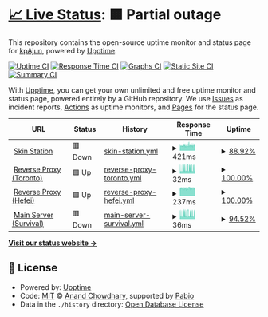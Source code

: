# [📈 Live Status](https://kpAjun.github.io/hyena-upptime): <!--live status--> **🟧 Partial outage**

This repository contains the open-source uptime monitor and status page for [kpAjun](https://kpAjun.github.io/hyena-upptime), powered by [Upptime](https://github.com/upptime/upptime).

[![Uptime CI](https://github.com/kpAjun/hyena-upptime/workflows/Uptime%20CI/badge.svg)](https://github.com/kpAjun/hyena-upptime/actions?query=workflow%3A%22Uptime+CI%22)
[![Response Time CI](https://github.com/kpAjun/hyena-upptime/workflows/Response%20Time%20CI/badge.svg)](https://github.com/kpAjun/hyena-upptime/actions?query=workflow%3A%22Response+Time+CI%22)
[![Graphs CI](https://github.com/kpAjun/hyena-upptime/workflows/Graphs%20CI/badge.svg)](https://github.com/kpAjun/hyena-upptime/actions?query=workflow%3A%22Graphs+CI%22)
[![Static Site CI](https://github.com/kpAjun/hyena-upptime/workflows/Static%20Site%20CI/badge.svg)](https://github.com/kpAjun/hyena-upptime/actions?query=workflow%3A%22Static+Site+CI%22)
[![Summary CI](https://github.com/kpAjun/hyena-upptime/workflows/Summary%20CI/badge.svg)](https://github.com/kpAjun/hyena-upptime/actions?query=workflow%3A%22Summary+CI%22)

With [Upptime](https://upptime.js.org), you can get your own unlimited and free uptime monitor and status page, powered entirely by a GitHub repository. We use [Issues](https://github.com/kpAjun/hyena-upptime/issues) as incident reports, [Actions](https://github.com/kpAjun/hyena-upptime/actions) as uptime monitors, and [Pages](https://kpAjun.github.io/hyena-upptime) for the status page.

<!--start: status pages-->
<!-- This summary is generated by Upptime (https://github.com/upptime/upptime) -->
<!-- Do not edit this manually, your changes will be overwritten -->
<!-- prettier-ignore -->
| URL | Status | History | Response Time | Uptime |
| --- | ------ | ------- | ------------- | ------ |
| <img alt="" src="https://icons.duckduckgo.com/ip3/account.teamhyena.org.ico" height="13"> [Skin Station](https://account.teamhyena.org) | 🟥 Down | [skin-station.yml](https://github.com/kpAjun/hyena-upptime/commits/HEAD/history/skin-station.yml) | <details><summary><img alt="Response time graph" src="./graphs/skin-station/response-time-week.png" height="20"> 421ms</summary><br><a href="https://kpAjun.github.io/hyena-upptime/history/skin-station"><img alt="Response time 421" src="https://img.shields.io/endpoint?url=https%3A%2F%2Fraw.githubusercontent.com%2FkpAjun%2Fhyena-upptime%2FHEAD%2Fapi%2Fskin-station%2Fresponse-time.json"></a><br><a href="https://kpAjun.github.io/hyena-upptime/history/skin-station"><img alt="24-hour response time 420" src="https://img.shields.io/endpoint?url=https%3A%2F%2Fraw.githubusercontent.com%2FkpAjun%2Fhyena-upptime%2FHEAD%2Fapi%2Fskin-station%2Fresponse-time-day.json"></a><br><a href="https://kpAjun.github.io/hyena-upptime/history/skin-station"><img alt="7-day response time 421" src="https://img.shields.io/endpoint?url=https%3A%2F%2Fraw.githubusercontent.com%2FkpAjun%2Fhyena-upptime%2FHEAD%2Fapi%2Fskin-station%2Fresponse-time-week.json"></a><br><a href="https://kpAjun.github.io/hyena-upptime/history/skin-station"><img alt="30-day response time 421" src="https://img.shields.io/endpoint?url=https%3A%2F%2Fraw.githubusercontent.com%2FkpAjun%2Fhyena-upptime%2FHEAD%2Fapi%2Fskin-station%2Fresponse-time-month.json"></a><br><a href="https://kpAjun.github.io/hyena-upptime/history/skin-station"><img alt="1-year response time 421" src="https://img.shields.io/endpoint?url=https%3A%2F%2Fraw.githubusercontent.com%2FkpAjun%2Fhyena-upptime%2FHEAD%2Fapi%2Fskin-station%2Fresponse-time-year.json"></a></details> | <details><summary><a href="https://kpAjun.github.io/hyena-upptime/history/skin-station">88.92%</a></summary><a href="https://kpAjun.github.io/hyena-upptime/history/skin-station"><img alt="All-time uptime 88.92%" src="https://img.shields.io/endpoint?url=https%3A%2F%2Fraw.githubusercontent.com%2FkpAjun%2Fhyena-upptime%2FHEAD%2Fapi%2Fskin-station%2Fuptime.json"></a><br><a href="https://kpAjun.github.io/hyena-upptime/history/skin-station"><img alt="24-hour uptime 82.40%" src="https://img.shields.io/endpoint?url=https%3A%2F%2Fraw.githubusercontent.com%2FkpAjun%2Fhyena-upptime%2FHEAD%2Fapi%2Fskin-station%2Fuptime-day.json"></a><br><a href="https://kpAjun.github.io/hyena-upptime/history/skin-station"><img alt="7-day uptime 88.92%" src="https://img.shields.io/endpoint?url=https%3A%2F%2Fraw.githubusercontent.com%2FkpAjun%2Fhyena-upptime%2FHEAD%2Fapi%2Fskin-station%2Fuptime-week.json"></a><br><a href="https://kpAjun.github.io/hyena-upptime/history/skin-station"><img alt="30-day uptime 88.92%" src="https://img.shields.io/endpoint?url=https%3A%2F%2Fraw.githubusercontent.com%2FkpAjun%2Fhyena-upptime%2FHEAD%2Fapi%2Fskin-station%2Fuptime-month.json"></a><br><a href="https://kpAjun.github.io/hyena-upptime/history/skin-station"><img alt="1-year uptime 88.92%" src="https://img.shields.io/endpoint?url=https%3A%2F%2Fraw.githubusercontent.com%2FkpAjun%2Fhyena-upptime%2FHEAD%2Fapi%2Fskin-station%2Fuptime-year.json"></a></details>
| <img alt="" src="https://icons.duckduckgo.com/ip3/null.ico" height="13"> [Reverse Proxy (Toronto)](mc.teamhyena.org) | 🟩 Up | [reverse-proxy-toronto.yml](https://github.com/kpAjun/hyena-upptime/commits/HEAD/history/reverse-proxy-toronto.yml) | <details><summary><img alt="Response time graph" src="./graphs/reverse-proxy-toronto/response-time-week.png" height="20"> 32ms</summary><br><a href="https://kpAjun.github.io/hyena-upptime/history/reverse-proxy-toronto"><img alt="Response time 32" src="https://img.shields.io/endpoint?url=https%3A%2F%2Fraw.githubusercontent.com%2FkpAjun%2Fhyena-upptime%2FHEAD%2Fapi%2Freverse-proxy-toronto%2Fresponse-time.json"></a><br><a href="https://kpAjun.github.io/hyena-upptime/history/reverse-proxy-toronto"><img alt="24-hour response time 32" src="https://img.shields.io/endpoint?url=https%3A%2F%2Fraw.githubusercontent.com%2FkpAjun%2Fhyena-upptime%2FHEAD%2Fapi%2Freverse-proxy-toronto%2Fresponse-time-day.json"></a><br><a href="https://kpAjun.github.io/hyena-upptime/history/reverse-proxy-toronto"><img alt="7-day response time 32" src="https://img.shields.io/endpoint?url=https%3A%2F%2Fraw.githubusercontent.com%2FkpAjun%2Fhyena-upptime%2FHEAD%2Fapi%2Freverse-proxy-toronto%2Fresponse-time-week.json"></a><br><a href="https://kpAjun.github.io/hyena-upptime/history/reverse-proxy-toronto"><img alt="30-day response time 32" src="https://img.shields.io/endpoint?url=https%3A%2F%2Fraw.githubusercontent.com%2FkpAjun%2Fhyena-upptime%2FHEAD%2Fapi%2Freverse-proxy-toronto%2Fresponse-time-month.json"></a><br><a href="https://kpAjun.github.io/hyena-upptime/history/reverse-proxy-toronto"><img alt="1-year response time 32" src="https://img.shields.io/endpoint?url=https%3A%2F%2Fraw.githubusercontent.com%2FkpAjun%2Fhyena-upptime%2FHEAD%2Fapi%2Freverse-proxy-toronto%2Fresponse-time-year.json"></a></details> | <details><summary><a href="https://kpAjun.github.io/hyena-upptime/history/reverse-proxy-toronto">100.00%</a></summary><a href="https://kpAjun.github.io/hyena-upptime/history/reverse-proxy-toronto"><img alt="All-time uptime 100.00%" src="https://img.shields.io/endpoint?url=https%3A%2F%2Fraw.githubusercontent.com%2FkpAjun%2Fhyena-upptime%2FHEAD%2Fapi%2Freverse-proxy-toronto%2Fuptime.json"></a><br><a href="https://kpAjun.github.io/hyena-upptime/history/reverse-proxy-toronto"><img alt="24-hour uptime 100.00%" src="https://img.shields.io/endpoint?url=https%3A%2F%2Fraw.githubusercontent.com%2FkpAjun%2Fhyena-upptime%2FHEAD%2Fapi%2Freverse-proxy-toronto%2Fuptime-day.json"></a><br><a href="https://kpAjun.github.io/hyena-upptime/history/reverse-proxy-toronto"><img alt="7-day uptime 100.00%" src="https://img.shields.io/endpoint?url=https%3A%2F%2Fraw.githubusercontent.com%2FkpAjun%2Fhyena-upptime%2FHEAD%2Fapi%2Freverse-proxy-toronto%2Fuptime-week.json"></a><br><a href="https://kpAjun.github.io/hyena-upptime/history/reverse-proxy-toronto"><img alt="30-day uptime 100.00%" src="https://img.shields.io/endpoint?url=https%3A%2F%2Fraw.githubusercontent.com%2FkpAjun%2Fhyena-upptime%2FHEAD%2Fapi%2Freverse-proxy-toronto%2Fuptime-month.json"></a><br><a href="https://kpAjun.github.io/hyena-upptime/history/reverse-proxy-toronto"><img alt="1-year uptime 100.00%" src="https://img.shields.io/endpoint?url=https%3A%2F%2Fraw.githubusercontent.com%2FkpAjun%2Fhyena-upptime%2FHEAD%2Fapi%2Freverse-proxy-toronto%2Fuptime-year.json"></a></details>
| <img alt="" src="https://icons.duckduckgo.com/ip3/null.ico" height="13"> [Reverse Proxy (Hefei)](120.78.128.225) | 🟩 Up | [reverse-proxy-hefei.yml](https://github.com/kpAjun/hyena-upptime/commits/HEAD/history/reverse-proxy-hefei.yml) | <details><summary><img alt="Response time graph" src="./graphs/reverse-proxy-hefei/response-time-week.png" height="20"> 237ms</summary><br><a href="https://kpAjun.github.io/hyena-upptime/history/reverse-proxy-hefei"><img alt="Response time 237" src="https://img.shields.io/endpoint?url=https%3A%2F%2Fraw.githubusercontent.com%2FkpAjun%2Fhyena-upptime%2FHEAD%2Fapi%2Freverse-proxy-hefei%2Fresponse-time.json"></a><br><a href="https://kpAjun.github.io/hyena-upptime/history/reverse-proxy-hefei"><img alt="24-hour response time 238" src="https://img.shields.io/endpoint?url=https%3A%2F%2Fraw.githubusercontent.com%2FkpAjun%2Fhyena-upptime%2FHEAD%2Fapi%2Freverse-proxy-hefei%2Fresponse-time-day.json"></a><br><a href="https://kpAjun.github.io/hyena-upptime/history/reverse-proxy-hefei"><img alt="7-day response time 237" src="https://img.shields.io/endpoint?url=https%3A%2F%2Fraw.githubusercontent.com%2FkpAjun%2Fhyena-upptime%2FHEAD%2Fapi%2Freverse-proxy-hefei%2Fresponse-time-week.json"></a><br><a href="https://kpAjun.github.io/hyena-upptime/history/reverse-proxy-hefei"><img alt="30-day response time 237" src="https://img.shields.io/endpoint?url=https%3A%2F%2Fraw.githubusercontent.com%2FkpAjun%2Fhyena-upptime%2FHEAD%2Fapi%2Freverse-proxy-hefei%2Fresponse-time-month.json"></a><br><a href="https://kpAjun.github.io/hyena-upptime/history/reverse-proxy-hefei"><img alt="1-year response time 237" src="https://img.shields.io/endpoint?url=https%3A%2F%2Fraw.githubusercontent.com%2FkpAjun%2Fhyena-upptime%2FHEAD%2Fapi%2Freverse-proxy-hefei%2Fresponse-time-year.json"></a></details> | <details><summary><a href="https://kpAjun.github.io/hyena-upptime/history/reverse-proxy-hefei">100.00%</a></summary><a href="https://kpAjun.github.io/hyena-upptime/history/reverse-proxy-hefei"><img alt="All-time uptime 100.00%" src="https://img.shields.io/endpoint?url=https%3A%2F%2Fraw.githubusercontent.com%2FkpAjun%2Fhyena-upptime%2FHEAD%2Fapi%2Freverse-proxy-hefei%2Fuptime.json"></a><br><a href="https://kpAjun.github.io/hyena-upptime/history/reverse-proxy-hefei"><img alt="24-hour uptime 100.00%" src="https://img.shields.io/endpoint?url=https%3A%2F%2Fraw.githubusercontent.com%2FkpAjun%2Fhyena-upptime%2FHEAD%2Fapi%2Freverse-proxy-hefei%2Fuptime-day.json"></a><br><a href="https://kpAjun.github.io/hyena-upptime/history/reverse-proxy-hefei"><img alt="7-day uptime 100.00%" src="https://img.shields.io/endpoint?url=https%3A%2F%2Fraw.githubusercontent.com%2FkpAjun%2Fhyena-upptime%2FHEAD%2Fapi%2Freverse-proxy-hefei%2Fuptime-week.json"></a><br><a href="https://kpAjun.github.io/hyena-upptime/history/reverse-proxy-hefei"><img alt="30-day uptime 100.00%" src="https://img.shields.io/endpoint?url=https%3A%2F%2Fraw.githubusercontent.com%2FkpAjun%2Fhyena-upptime%2FHEAD%2Fapi%2Freverse-proxy-hefei%2Fuptime-month.json"></a><br><a href="https://kpAjun.github.io/hyena-upptime/history/reverse-proxy-hefei"><img alt="1-year uptime 100.00%" src="https://img.shields.io/endpoint?url=https%3A%2F%2Fraw.githubusercontent.com%2FkpAjun%2Fhyena-upptime%2FHEAD%2Fapi%2Freverse-proxy-hefei%2Fuptime-year.json"></a></details>
| <img alt="" src="https://icons.duckduckgo.com/ip3/null.ico" height="13"> [Main Server (Survival)](minecraft.teamhyena.org) | 🟥 Down | [main-server-survival.yml](https://github.com/kpAjun/hyena-upptime/commits/HEAD/history/main-server-survival.yml) | <details><summary><img alt="Response time graph" src="./graphs/main-server-survival/response-time-week.png" height="20"> 36ms</summary><br><a href="https://kpAjun.github.io/hyena-upptime/history/main-server-survival"><img alt="Response time 36" src="https://img.shields.io/endpoint?url=https%3A%2F%2Fraw.githubusercontent.com%2FkpAjun%2Fhyena-upptime%2FHEAD%2Fapi%2Fmain-server-survival%2Fresponse-time.json"></a><br><a href="https://kpAjun.github.io/hyena-upptime/history/main-server-survival"><img alt="24-hour response time 36" src="https://img.shields.io/endpoint?url=https%3A%2F%2Fraw.githubusercontent.com%2FkpAjun%2Fhyena-upptime%2FHEAD%2Fapi%2Fmain-server-survival%2Fresponse-time-day.json"></a><br><a href="https://kpAjun.github.io/hyena-upptime/history/main-server-survival"><img alt="7-day response time 36" src="https://img.shields.io/endpoint?url=https%3A%2F%2Fraw.githubusercontent.com%2FkpAjun%2Fhyena-upptime%2FHEAD%2Fapi%2Fmain-server-survival%2Fresponse-time-week.json"></a><br><a href="https://kpAjun.github.io/hyena-upptime/history/main-server-survival"><img alt="30-day response time 36" src="https://img.shields.io/endpoint?url=https%3A%2F%2Fraw.githubusercontent.com%2FkpAjun%2Fhyena-upptime%2FHEAD%2Fapi%2Fmain-server-survival%2Fresponse-time-month.json"></a><br><a href="https://kpAjun.github.io/hyena-upptime/history/main-server-survival"><img alt="1-year response time 36" src="https://img.shields.io/endpoint?url=https%3A%2F%2Fraw.githubusercontent.com%2FkpAjun%2Fhyena-upptime%2FHEAD%2Fapi%2Fmain-server-survival%2Fresponse-time-year.json"></a></details> | <details><summary><a href="https://kpAjun.github.io/hyena-upptime/history/main-server-survival">94.52%</a></summary><a href="https://kpAjun.github.io/hyena-upptime/history/main-server-survival"><img alt="All-time uptime 94.52%" src="https://img.shields.io/endpoint?url=https%3A%2F%2Fraw.githubusercontent.com%2FkpAjun%2Fhyena-upptime%2FHEAD%2Fapi%2Fmain-server-survival%2Fuptime.json"></a><br><a href="https://kpAjun.github.io/hyena-upptime/history/main-server-survival"><img alt="24-hour uptime 91.29%" src="https://img.shields.io/endpoint?url=https%3A%2F%2Fraw.githubusercontent.com%2FkpAjun%2Fhyena-upptime%2FHEAD%2Fapi%2Fmain-server-survival%2Fuptime-day.json"></a><br><a href="https://kpAjun.github.io/hyena-upptime/history/main-server-survival"><img alt="7-day uptime 94.52%" src="https://img.shields.io/endpoint?url=https%3A%2F%2Fraw.githubusercontent.com%2FkpAjun%2Fhyena-upptime%2FHEAD%2Fapi%2Fmain-server-survival%2Fuptime-week.json"></a><br><a href="https://kpAjun.github.io/hyena-upptime/history/main-server-survival"><img alt="30-day uptime 94.52%" src="https://img.shields.io/endpoint?url=https%3A%2F%2Fraw.githubusercontent.com%2FkpAjun%2Fhyena-upptime%2FHEAD%2Fapi%2Fmain-server-survival%2Fuptime-month.json"></a><br><a href="https://kpAjun.github.io/hyena-upptime/history/main-server-survival"><img alt="1-year uptime 94.52%" src="https://img.shields.io/endpoint?url=https%3A%2F%2Fraw.githubusercontent.com%2FkpAjun%2Fhyena-upptime%2FHEAD%2Fapi%2Fmain-server-survival%2Fuptime-year.json"></a></details>

<!--end: status pages-->

[**Visit our status website →**](https://kpAjun.github.io/hyena-upptime)

## 📄 License

- Powered by: [Upptime](https://github.com/upptime/upptime)
- Code: [MIT](./LICENSE) © [Anand Chowdhary](https://anandchowdhary.com), supported by [Pabio](https://pabio.com)
- Data in the `./history` directory: [Open Database License](https://opendatacommons.org/licenses/odbl/1-0/)
